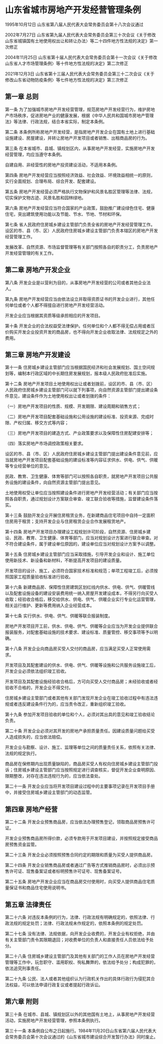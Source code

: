 # 山东省城市房地产开发经营管理条例

1995年10月12日 山东省第八届人民代表大会常务委员会第十八次会议通过

2002年7月27日 山东省第九届人民代表大会常务委员会第三十次会议《关于修改山东省城镇国有土地使用权出让和转让办法〉等二十四件地方性法规的决定》第一次修正

2004年11月25日 山东省第十届人民代表大会常务委员会第十一次会议《关于修改山东省人才市场管理条例〉等十件地方性法规的决定》第二次修正

2021年12月3日 山东省第十三届人民代表大会常务委员会第三十二次会议《关于修改山东省动物防疫条例〉等七件地方性法规的决定》第三次修正



## 第一章  总则

第一条 为了加强城市房地产开发经营管理，规范房地产开发经营行为，维护房地产市场秩序，促进房地产业的健康发展，根据《中华人民共和国城市房地产管理法》等法律、行政法规，结合本省实际，制定本条例。

第二条 本条例所称房地产开发经营，是指房地产开发企业在国有土地上进行基础设施建设、房屋建设，并转让房地产开发项目或者销售、出租商品房的行为。

第三条 在本省城市、县城、镇规划区内，从事房地产开发经营，实施房地产开发经营管理，均应当遵守本条例。

自建自用、非经营性的房地产投资建设活动，不适用本条例。

第四条 房地产开发经营应当按照经济效益、社会效益、环境效益相统一的原则，实行全面规划、合理布局、综合开发、配套建设。

第五条 房地产开发经营必须严格执行文物保护和风景名胜区管理等法律、法规，切实保护文物古迹、风景名胜和园林绿地。

第六条 房地产开发经营应当符合国家的产业政策，鼓励推广建设绿色住宅、健康住宅，突出建筑使用功能以及节能、节水、节地、节材和环保。

第七条 省人民政府住房城乡建设主管部门负责全省的房地产开发经营管理工作。设区的市、县（市、区）人民政府住房城乡建设主管部门负责本辖区的房地产开发经营管理工作。

发展改革、自然资源、市场监督管理等有关部门按照各自的职责分工，负责房地产开发经营管理的有关工作。

## 第二章  房地产开发企业

第八条 开发企业是以营利为目的，从事房地产开发经营的公司或者其他企业法人。

第九条 房地产开发经营应当由依法设立并取得资质证书的开发企业进行，其他任何单位或者个人都不得擅自进行房地产开发经营活动。

开发企业应当根据其资质等级承担相应的开发项目。

第十条 开发企业的合法权益受法律保护。任何单位和个人都不得无偿占用或者压价购买开发企业投资开发的商品房，也不得向开发企业收取法律、法规规定之外的费用。

## 第三章  房地产开发建设

第十一条 住房城乡建设主管部门应当根据国民经济和社会发展规划、国土空间规划等，编制本行政区域的中长期住房发展规划，报本级人民政府批准后实施。

第十二条 房地产开发项目土地使用权出让或者划拨前，设区的市、县（市、区）人民政府住房城乡建设主管部门可以就下列事项，向自然资源主管部门提出建设条件意见，建设条件作为土地使用权出让或者划拨的条件：

（一）房地产开发项目的性质、规模、开发期限、建设周期和销售方式；

（二）房地产开发项目配套基础设施和公用设施的建设标准、投资来源、完成时限、产权归属、移交方式等内容；

（三）房地产开发项目的建造方式、产业政策要求以及保障性住房配建安排等；

（四）落实房地产市场调控政策相关要求。

设区的市、县（市、区）人民政府住房城乡建设主管部门提出建设条件意见前，应当就房地产开发项目配套基础设施的建设标准等内容征求供水、供电、供气、供暖等专业经营单位的意见。

民政、教育、卫生健康、体育等部门可以按照各自职责，就房地产开发项目公共服务设施的建设条件，向自然资源主管部门提出意见。

土地使用权受让单位应当按照建设条件进行房地产开发经营活动；有关部门应当按照各自职责，通过规划设计方案联合审查、竣工联合验收等措施，监督建设条件落实。

第十三条 鼓励开发企业开展住房租赁业务，在新建商品住宅项目中自持一定面积住房用于租赁；支持开发企业与住房租赁企业合作发展租赁地产。

第十四条 房地产开发项目办理建设工程规划许可阶段，自然资源、住房城乡建设、民政、教育、卫生健康、体育等部门，应当对规划设计方案进行联合审查。对不符合建设条件，属于建设单位原因的，建设单位应当对规划设计方案予以调整。

第十五条 住房城乡建设主管部门应当采取措施，引导开发企业和设计、施工单位使用新技术、新设备和新材料，不断提高开发项目的建设质量。

开发项目的设计、施工，必须符合国家技术标准和规范；单项工程竣工后，必须按照国家工程质量验收标准进行验收。

第十六条 新建商品房、保障性住房建筑区划红线内供水、供电、供气、供暖管线以及配套设施设备的建设安装费用统一纳入房屋开发建设成本，不得另行向买受人收取；经验收合格后，移交给供水、供电、供气、供暖企业实行专业化运营管理，相关运行维护、更新等费用纳入企业经营成本。

第十七条 实行供水、供电、供气、供暖等联合报装制度。

房地产开发项目开工前，供水、供电、供气、供暖等企业应当为开发企业提供联合报装服务，对配套基础设施的技术要求、建设标准、质量管控、移交事项等予以明确。

第十八条 开发企业向商品房买受人交付的商品房，应当满足买受人正常使用需求。

开发项目及其配套建设的供水、供电、供气、供暖等设施和公共服务设施竣工后，开发企业必须依法组织竣工验收。

开发项目及其配套设施经验收合格后，方可向买受人交付商品房；未经验收或者经验收不合格的，开发企业不得交付。

住房城乡建设主管部门或者其他有关部门发现开发企业在竣工验收过程中有违法违规或者违反建设条件行为的，应当责令改正，重新组织竣工验收。

第十九条 参加开发项目验收的单位和个人，必须对其出具的意见和竣工验收结论负责。

第二十条 开发企业必须对其开发的房地产承担质量责任。因建设质量问题给买受人造成损失的，应当依法赔偿。

开发企业与勘察、设计、施工、监理等单位之间的质量责任关系，依照有关法律、法规的规定执行。

商品房在保修期内出现质量缺陷的，商品房买受人有权向住房城乡建设主管部门投诉；住房城乡建设主管部门应当按照规定进行调查核实，督促开发企业查明原因、限期整改，对存在违法违规行为的，应当依法查处。

第二十一条 开发企业应当将开发项目建设过程中的主要事项记录在开发项目手册中，并接受住房城乡建设主管部门的动态监管。

## 第四章  房地产经营

第二十二条 开发企业预售商品房，应当依法办理预售登记，领取商品房预售许可证。

开发企业预售商品房所得价款，必须专款用于开发项目建设，并按照规定接受商品房预售资金监管。

第二十三条 开发企业必须按照预售合同约定的期限和质量为买受人提供商品房。

第二十四条 开发企业销售商品房或者通过广告等方式推销商品房时，必须出示预售许可证、现售备案证或者标明预售许可证号、现售备案证号。

第二十五条 房地产开发企业应当在商品房交付使用时，向买受人提供商品住宅质量保证书和商品住宅使用说明书。

## 第五章  法律责任

第二十六条 对违反本条例的行为，法律、行政法规有明确规定的，依照法律、行政法规的规定处罚；法律、行政法规未作规定的，依照本条例的规定处罚。

第二十七条 没有法律、法规依据，向开发企业收费的，开发企业有权拒绝，并由有关主管部门责令其限期退回；对收费单位的负责人和直接责任人员依法给予处分。

第二十八条 住房城乡建设主管部门及其他有关部门的工作人员在房地产开发经营管理等工作中，玩忽职守、滥用职权、徇私舞弊的，依法给予处分；构成犯罪的，依法追究刑事责任。

第二十九条 公民、法人或者其他组织认为行政机关作出的具体行政行为侵犯其合法权益，可以依法申请行政复议或者提起行政诉讼。

## 第六章  附则

第三十条 在城市、县城、镇规划区以外的其他国有土地上，从事房地产开发经营活动，实施房地产开发经营管理，参照本条例执行。

第三十一条 本条例自公布之日起施行。1984年11月20日山东省第六届人民代表大会常务委员会第十次会议通过的《山东省城市建设综合开发暂行办法》同时废止。